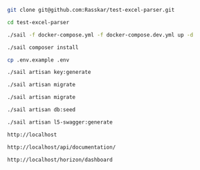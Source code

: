 ```bash
git clone git@github.com:Rasskar/test-excel-parser.git
```
```bash
cd test-excel-parser
```
```bash
./sail -f docker-compose.yml -f docker-compose.dev.yml up -d
```
```bash
./sail composer install
```
```bash
cp .env.example .env
```
```bash
./sail artisan key:generate
```
```bash
./sail artisan migrate
```
```bash
./sail artisan migrate
```
```bash
./sail artisan db:seed
```
```bash
./sail artisan l5-swagger:generate
```
```bash
http://localhost
```
```bash
http://localhost/api/documentation/
```
```bash
http://localhost/horizon/dashboard
```
